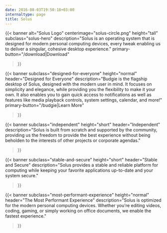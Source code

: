 ```yaml
---
date: 2016-08-03T19:50:18+03:00
internaltype: page
title: Solus
---
```


{{< banner
	alt="Solus Logo"
	centerimage="solus-circle.png"
	height="tall"
	subclass="solus-hero"
	description="Solus is an operating system that is designed for modern personal computing devices, every tweak enabling us to deliver a singular, cohesive desktop experience."
	primary-button="/download|Download"
>}}

{{< banner
	subclass="designed-for-everyone"
	height="normal"
	header="Designed for Everyone"
	description="Budgie is the flagship desktop of Solus, designed with the modern user in mind. It focuses on simplicity and elegance, while providing you the flexibility to make it your own. It also enables you to gain quick access to notifications as well as features like media playback controls, system settings, calendar, and more!"
	primary-button="/budgie|Learn More"
>}}

{{< banner
	subclass="independent"
	height="short"
	header="Independent"
	description="Solus is built from scratch and supported by the community, providing us the freedom to provide the best experience without being beholden to the interests of other projects or corporate agendas."
>}}

{{< banner
	subclass="stable-and-secure"
	height="short"
	header="Stable and Secure"
	description="Solus provides a stable and reliable platform for computing while keeping your favorite applications up-to-date and your system secure."
>}}

{{< banner
	subclass="most-performant-experience"
	height="normal"
	header="The Most Performant Experience"
	description="Solus is optimized for the modern personal computing devices. Whether you're editing videos, coding, gaming, or simply working on office documents, we enable the fastest experience."
>}}
